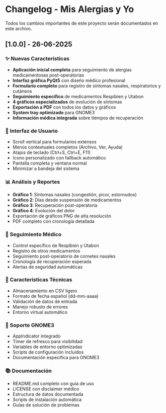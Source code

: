 # Changelog - Mis Alergias y Yo

Todos los cambios importantes de este proyecto serán documentados en este archivo.

## [1.0.0] - 26-06-2025 

### ✨ Nuevas Características
- **Aplicación inicial completa** para seguimiento de alergias medicamentosas post-operatorias
- **Interfaz gráfica PyQt5** con diseño médico profesional
- **Formulario completo** para registro de síntomas nasales, respiratorios y cutáneos
- **Seguimiento específico** de medicamentos Respibien y Utabon
- **4 gráficos especializados** de evolución de síntomas
- **Exportación a PDF** con todos los datos y gráficos
- **System tray optimizado** para GNOME3
- **Información médica integrada** sobre tiempos de recuperación

### 🎨 Interfaz de Usuario
- Scroll vertical para formularios extensos
- Menús contextuales completos (Archivo, Ver, Ayuda)
- Atajos de teclado (Ctrl+S, Ctrl+E, F11)
- Icono personalizado con fallback automático
- Pantalla completa y ventana normal
- Minimizar a bandeja del sistema

### 📊 Análisis y Reportes
- **Gráfico 1**: Síntomas nasales (congestión, picor, estornudos)
- **Gráfico 2**: Días desde suspensión de medicamentos
- **Gráfico 3**: Recuperación post-operatoria
- **Gráfico 4**: Evolución del dolor
- Exportación de gráficos PNG de alta resolución
- PDF completo con cronología detallada

### 💊 Seguimiento Médico
- Control específico de Respibien y Utabon
- Registro de otros medicamentos
- Seguimiento post-operatorio de cornetes nasales
- Cronología de recuperación esperada
- Alertas de seguridad automáticas

### 🔧 Características Técnicas
- Almacenamiento en CSV ligero
- Formato de fecha español (dd-mm-aaaa)
- Validación de datos de entrada
- Manejo robusto de errores
- Entorno virtual automático

### 🐧 Soporte GNOME3
- AppIndicator integrado
- Timer de refresco para visibilidad
- Variables de entorno optimizadas
- Scripts de configuración incluidos
- Documentación específica para GNOME3

### 📚 Documentación
- README.md completo con guía de uso
- LICENSE con disclaimer médico
- Estructura de datos documentada
- Scripts de instalación automática
- Guías de solución de problemas


